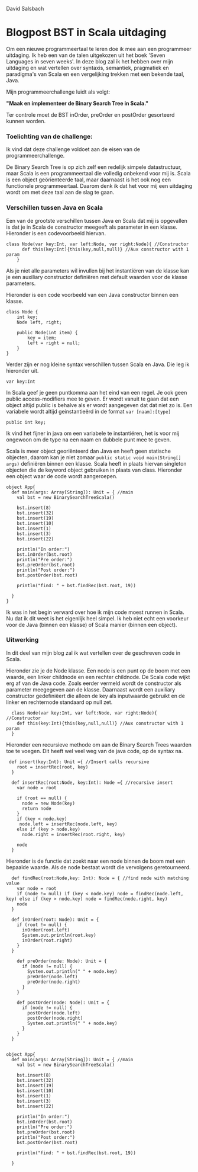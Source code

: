 David Salsbach
# Blogpost BST in Scala uitdaging

Om een nieuwe programmeertaal te leren doe ik mee aan een programmeer uitdaging. 
Ik heb een van de talen uitgekozen uit het boek 'Seven Languages in seven weeks'.
In deze blog zal ik het hebben over mijn uitdaging en wat vertellen over syntaxis, semantiek, pragmatiek en paradigma's van Scala 
en een vergelijking trekken met een bekende taal, Java. 

Mijn programmeerchallenge luidt als volgt:

<b>"Maak en implementeer de Binary Search Tree in Scala."</b>

Ter controle moet de BST inOrder, preOrder en postOrder gesorteerd kunnen worden.

### Toelichting van de challenge:

Ik vind dat deze challenge voldoet aan de eisen van de programmeerchallenge. 

De Binary Search Tree is op zich zelf een redelijk simpele datastructuur, 
maar Scala is een programmeertaal die volledig onbekend voor mij is.
Scala is een object geörienteerde taal, maar daarnaast is het ook nog een functionele programmeertaal.
Daarom denk ik dat het voor mij een uitdaging wordt om met deze taal aan de slag te gaan.


### Verschillen tussen Java en Scala
Een van de grootste verschillen tussen Java en Scala dat mij is opgevallen is dat je in Scala de constructor meegeeft  als parameter in een klasse.
Hieronder is een codevoorbeeld hiervan. 
```  
class Node(var key:Int, var left:Node, var right:Node){ //Constructor
      def this(key:Int){this(key,null,null)} //Aux constructor with 1 param
    }
```

Als je niet alle parameters wil invullen bij het instantiëren van de klasse kan je een auxiliary constructor definiëren met default waarden voor de klasse parameters.


Hieronder is een code voorbeeld van een Java constructor binnen een klasse.

```
class Node {
    int key;
    Node left, right;

    public Node(int item) {
        key = item;
        left = right = null;
    }
} 
```
Verder zijn er nog kleine syntax verschillen tussen Scala en Java. Die leg ik hieronder uit.

```
var key:Int
```

In Scala geef je geen puntkomma aan het eind van een regel. 
Je ook geen public access-modifiers mee te geven. Er wordt vanuit te gaan dat een object altijd public is behalve als er wordt aangegeven dat dat niet zo is.
Een variabele wordt altijd geinstantieërd in de format ``var [naam]:[type]``

```
public int key;
```

Ik vind het fijner in java om een variabele te instantiëren, het is voor mij ongewoon om de type na een naam en dubbele punt mee te geven.

Scala is meer object georiënteerd dan Java en heeft geen statische objecten, daarom kan je niet zomaar ``public static void main(String[] args)`` definiëren binnen een klasse.
Scala heeft in plaats hiervan singleton objecten die de keyword object gebruiken in plaats van class.
Hieronder een object waar de code wordt aangeroepen.

```
object App{
  def main(args: Array[String]): Unit = { //main
    val bst = new BinarySearchTreeScala()

    bst.insert(8)
    bst.insert(32)
    bst.insert(19)
    bst.insert(10)
    bst.insert(1)
    bst.insert(3)
    bst.insert(22)

    println("In order:")
    bst.inOrder(bst.root)
    println("Pre order:")
    bst.preOrder(bst.root)
    println("Post order:")
    bst.postOrder(bst.root)

    println("find: " + bst.findRec(bst.root, 19))

  }
}
```

Ik was in het begin verward over hoe ik mijn code moest runnen in Scala. 
Nu dat ik dit weet is het eigenlijk heel simpel.
Ik heb niet echt een voorkeur voor de Java (binnen een klasse) of Scala manier (binnen een object).

### Uitwerking
In dit deel van mijn blog zal ik wat vertellen over de geschreven code in Scala.

Hieronder zie je de Node klasse. 
Een node is een punt op de boom met een waarde, een linker childnode en een rechter childnode.
De Scala code wijkt erg af van de Java code. Zoals eerder vermeld wordt de constructor als parameter meegegeven aan de klasse.
Daarnaast  wordt een auxiliary constructor gedefiniëert die alleen de key als inputwaarde gebruikt en de linker en rechternode standaard op null zet.


```
  class Node(var key:Int, var left:Node, var right:Node){ //Constructor
    def this(key:Int){this(key,null,null)} //Aux constructor with 1 param
  }

```

Hieronder een recursieve methode om aan de Binary Search Trees waarden toe te voegen.
Dit heeft wel veel weg van de java code, op de syntax na.

```
 def insert(key:Int): Unit ={ //Insert calls recursive
    root = insertRec(root, key)
  }

  def insertRec(root:Node, key:Int): Node ={ //recursive insert
    var node = root

    if (root == null) {
      node = new Node(key)
      return node
    }
    if (key < node.key) 
     node.left = insertRec(node.left, key) 
    else if (key > node.key)
      node.right = insertRec(root.right, key)

    node
  }
```


Hieronder is de functie dat zoekt naar een node binnen de boom met een bepaalde waarde.
Als de node bestaat wordt die vervolgens geretourneerd.

```
  def findRec(root:Node,key: Int): Node = { //find node with matching value
    var node = root
    if (node != null) if (key < node.key) node = findRec(node.left, key) else if (key > node.key) node = findRec(node.right, key)
    node
  }
```

```
  def inOrder(root: Node): Unit = {
    if (root != null) {
      inOrder(root.left)
      System.out.println(root.key)
      inOrder(root.right)
    }
  }
  
    def preOrder(node: Node): Unit = {
      if (node != null) {
        System.out.println(" " + node.key)
        preOrder(node.left)
        preOrder(node.right)
      }
    }
  
    def postOrder(node: Node): Unit = {
      if (node != null) {
        postOrder(node.left)
        postOrder(node.right)
        System.out.println(" " + node.key)
      }
    }
  }
 
```

```
object App{
  def main(args: Array[String]): Unit = { //main
    val bst = new BinarySearchTreeScala()

    bst.insert(8)
    bst.insert(32)
    bst.insert(19)
    bst.insert(10)
    bst.insert(1)
    bst.insert(3)
    bst.insert(22)

    println("In order:")
    bst.inOrder(bst.root)
    println("Pre order:")
    bst.preOrder(bst.root)
    println("Post order:")
    bst.postOrder(bst.root)

    println("find: " + bst.findRec(bst.root, 19))

  }
```

